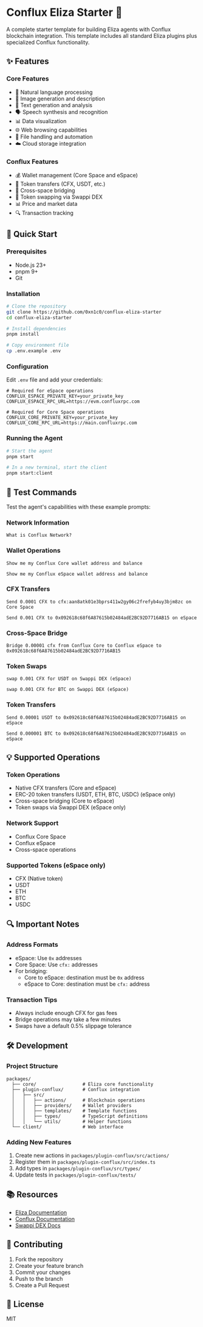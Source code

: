 # Conflux Eliza Starter 🤖

A complete starter template for building Eliza agents with Conflux blockchain integration. This template includes all standard Eliza plugins plus specialized Conflux functionality.

## ✨ Features

### Core Features

- 🤖 Natural language processing
- 🎨 Image generation and description
- 📝 Text generation and analysis
- 🗣️ Speech synthesis and recognition
- 📊 Data visualization
- 🌐 Web browsing capabilities
- 📁 File handling and automation
- ☁️ Cloud storage integration

### Conflux Features

- 💰 Wallet management (Core Space and eSpace)
- 💸 Token transfers (CFX, USDT, etc.)
- 🌉 Cross-space bridging
- 💱 Token swapping via Swappi DEX
- 📊 Price and market data
- 🔍 Transaction tracking

## 🚀 Quick Start

### Prerequisites

- Node.js 23+
- pnpm 9+
- Git

### Installation

```bash
# Clone the repository
git clone https://github.com/0xn1c0/conflux-eliza-starter
cd conflux-eliza-starter

# Install dependencies
pnpm install

# Copy environment file
cp .env.example .env
```

### Configuration

Edit `.env` file and add your credentials:

```env
# Required for eSpace operations
CONFLUX_ESPACE_PRIVATE_KEY=your_private_key
CONFLUX_ESPACE_RPC_URL=https://evm.confluxrpc.com

# Required for Core Space operations
CONFLUX_CORE_PRIVATE_KEY=your_private_key
CONFLUX_CORE_RPC_URL=https://main.confluxrpc.com
```

### Running the Agent

```bash
# Start the agent
pnpm start

# In a new terminal, start the client
pnpm start:client
```

## 🧪 Test Commands

Test the agent's capabilities with these example prompts:

### Network Information

```
What is Conflux Network?
```

### Wallet Operations

```
Show me my Conflux Core wallet address and balance
```

```
Show me my Conflux eSpace wallet address and balance
```

### CFX Transfers

```
Send 0.0001 CFX to cfx:aan8atk01e3bprs411w2gy06c2frefyb4uy3bjm8zc on Core Space
```

```
Send 0.001 CFX to 0x092618c68f6A87615b02484adE2BC92D7716AB15 on eSpace
```

### Cross-Space Bridge

```
Bridge 0.00001 cfx from Conflux Core to Conflux eSpace to 0x092618c68f6A87615b02484adE2BC92D7716AB15
```

### Token Swaps

```
swap 0.001 CFX for USDT on Swappi DEX (eSpace)
```

```
swap 0.001 CFX for BTC on Swappi DEX (eSpace)
```

### Token Transfers

```
Send 0.00001 USDT to 0x092618c68f6A87615b02484adE2BC92D7716AB15 on eSpace
```

```
Send 0.000001 BTC to 0x092618c68f6A87615b02484adE2BC92D7716AB15 on eSpace
```

## 💡 Supported Operations

### Token Operations

- Native CFX transfers (Core and eSpace)
- ERC-20 token transfers (USDT, ETH, BTC, USDC) (eSpace only)
- Cross-space bridging (Core to eSpace)
- Token swaps via Swappi DEX (eSpace only)

### Network Support

- Conflux Core Space
- Conflux eSpace
- Cross-space operations

### Supported Tokens (eSpace only)

- CFX (Native token)
- USDT
- ETH
- BTC
- USDC

## 🔍 Important Notes

### Address Formats

- eSpace: Use `0x` addresses
- Core Space: Use `cfx:` addresses
- For bridging:
    - Core to eSpace: destination must be `0x` address
    - eSpace to Core: destination must be `cfx:` address

### Transaction Tips

- Always include enough CFX for gas fees
- Bridge operations may take a few minutes
- Swaps have a default 0.5% slippage tolerance

## 🛠️ Development

### Project Structure

```
packages/
  ├── core/                 # Eliza core functionality
  ├── plugin-conflux/       # Conflux integration
  │   ├── src/
  │   │   ├── actions/      # Blockchain operations
  │   │   ├── providers/    # Wallet providers
  │   │   ├── templates/    # Template functions
  │   │   ├── types/        # TypeScript definitions
  │   │   └── utils/        # Helper functions
  └── client/               # Web interface
```

### Adding New Features

1. Create new actions in `packages/plugin-conflux/src/actions/`
2. Register them in `packages/plugin-conflux/src/index.ts`
3. Add types in `packages/plugin-conflux/src/types/`
4. Update tests in `packages/plugin-conflux/tests/`

## 📚 Resources

- [Eliza Documentation](https://elizaos.github.io/eliza/)
- [Conflux Documentation](https://developer.confluxnetwork.org/)
- [Swappi DEX Docs](https://docs.swappi.io/)

## 🤝 Contributing

1. Fork the repository
2. Create your feature branch
3. Commit your changes
4. Push to the branch
5. Create a Pull Request

## 📄 License

MIT
